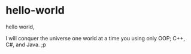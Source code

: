 # hello-world

hello world,

I will conquer the universe one world at a time you using only OOP; C++, C#, and Java. ;p

